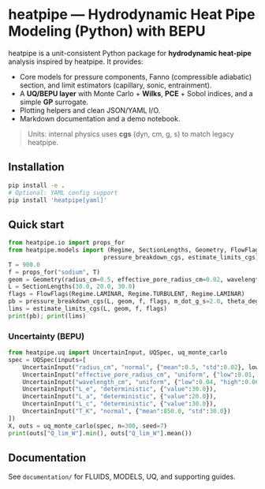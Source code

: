 
# heatpipe — Hydrodynamic Heat Pipe Modeling (Python) with BEPU

heatpipe is a unit-consistent Python package for **hydrodynamic heat-pipe** analysis inspired by heatpipe.
It provides:
- Core models for pressure components, Fanno (compressible adiabatic) section, and limit estimators (capillary, sonic, entrainment).
- A **UQ/BEPU layer** with Monte Carlo + **Wilks**, **PCE** + Sobol indices, and a simple **GP** surrogate.
- Plotting helpers and clean JSON/YAML I/O.
- Markdown documentation and a demo notebook.

> Units: internal physics uses **cgs** (dyn, cm, g, s) to match legacy heatpipe.

## Installation
```bash
pip install -e .
# Optional: YAML config support
pip install 'heatpipe[yaml]'
```

## Quick start
```python
from heatpipe.io import props_for
from heatpipe.models import (Regime, SectionLengths, Geometry, FlowFlags,
                           pressure_breakdown_cgs, estimate_limits_cgs)
T = 900.0
f = props_for("sodium", T)
geom = Geometry(radius_cm=0.5, effective_pore_radius_cm=0.02, wavelength_cm=0.05)
L = SectionLengths(30.0, 20.0, 30.0)
flags = FlowFlags(Regime.LAMINAR, Regime.TURBULENT, Regime.LAMINAR)
pb = pressure_breakdown_cgs(L, geom, f, flags, m_dot_g_s=2.0, theta_deg=0.0)
lims = estimate_limits_cgs(L, geom, f, flags)
print(pb); print(lims)
```

### Uncertainty (BEPU)
```python
from heatpipe.uq import UncertainInput, UQSpec, uq_monte_carlo
spec = UQSpec(inputs=[
    UncertainInput("radius_cm", "normal", {"mean":0.5, "std":0.02}, lower=0.3, upper=0.8),
    UncertainInput("effective_pore_radius_cm", "uniform", {"low":0.01, "high":0.04}),
    UncertainInput("wavelength_cm", "uniform", {"low":0.04, "high":0.06}),
    UncertainInput("L_e", "deterministic", {"value":30.0}),
    UncertainInput("L_a", "deterministic", {"value":20.0}),
    UncertainInput("L_c", "deterministic", {"value":30.0}),
    UncertainInput("T_K", "normal", {"mean":850.0, "std":30.0})
])
X, outs = uq_monte_carlo(spec, n=300, seed=7)
print(outs["Q_lim_W"].min(), outs["Q_lim_W"].mean())
```

## Documentation
See `documentation/` for FLUIDS, MODELS, UQ, and supporting guides.
